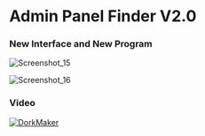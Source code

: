 # Admin Panel Finder V2.0 

### New Interface and New Program

![Screenshot_15](https://user-images.githubusercontent.com/32311900/132107439-dabf58df-a62c-4263-b72a-1a80d876e988.png)

![Screenshot_16](https://user-images.githubusercontent.com/32311900/132107438-e5d46606-953b-4083-a21b-7c6d28b7fcee.png)

### Video

[![DorkMaker](https://img.youtube.com/vi/N6tEw_BOSqM/0.jpg)](https://www.youtube.com/watch?v=N6tEw_BOSqM)

